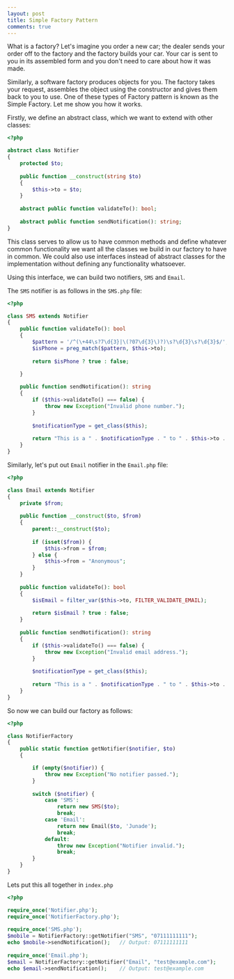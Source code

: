 ```yaml
---
layout: post
title: Simple Factory Pattern
comments: true
---
```


What is a factory? Let's imagine you order a new car; the dealer sends your order off to the factory and the factory builds your car. Your car is sent to you in its assembled form and you don't need to care about how it was made.

Similarly, a software factory produces objects for you. The factory takes your request, assembles the object using the constructor and gives them back to you to use. One of these types of Factory pattern is known as the Simple Factory. Let me show you how it works.

Firstly, we define an abstract class, which we want to extend with other classes:

```php
<?php

abstract class Notifier
{
    protected $to;
  
    public function __construct(string $to)
    {
        $this->to = $to;
    }
  
    abstract public function validateTo(): bool;
  
    abstract public function sendNotification(): string;
}
```

This class serves to allow us to have common methods and define whatever common functionality we want all the classes we build in our factory to have in common. We could also use interfaces instead of abstract classes for the implementation without defining any functionality whatsoever.

Using this interface, we can build two notifiers, `SMS` and `Email`.

The `SMS` notifier is as follows in the `SMS.php` file:

```php
<?php

class SMS extends Notifier
{
    public function validateTo(): bool
    {
        $pattern = '/^(\+44\s?7\d{3}|\(?07\d{3}\)?)\s?\d{3}\s?\d{3}$/';
        $isPhone = preg_match($pattern, $this->to);
  
        return $isPhone ? true : false;

    }
  
    public function sendNotification(): string
    {
        if ($this->validateTo() === false) {
            throw new Exception("Invalid phone number.");
        }
  
        $notificationType = get_class($this);
  
        return "This is a " . $notificationType . " to " . $this->to . ".";
    }
}
```

Similarly, let's put out `Email` notifier in the `Email.php` file:

```php
<?php

class Email extends Notifier
{
    private $from;
  
    public function __construct($to, $from)
    {
        parent::__construct($to);
  
        if (isset($from)) {
            $this->from = $from;
        } else {
            $this->from = "Anonymous";
        }
    }
  
    public function validateTo(): bool
    {
        $isEmail = filter_var($this->to, FILTER_VALIDATE_EMAIL);
  
        return $isEmail ? true : false;
    }
  
    public function sendNotification(): string
    {
        if ($this->validateTo() === false) {
            throw new Exception("Invalid email address.");
        }
  
        $notificationType = get_class($this);
  
        return "This is a " . $notificationType . " to " . $this->to . " from " . $this->from . ".";
    }
}
```

So now we can build our factory as follows:

```php
<?php

class NotifierFactory
{
    public static function getNotifier($notifier, $to)
    {

        if (empty($notifier)) {
            throw new Exception("No notifier passed.");
        }
  
        switch ($notifier) {
            case 'SMS':
                return new SMS($to);
                break;
            case 'Email':
                return new Email($to, 'Junade');
                break;
            default:
                throw new Exception("Notifier invalid.");
                break;
        }
    }
}
```

Lets put this all together in `index.php`

```php
<?php

require_once('Notifier.php');
require_once('NotifierFactory.php');
  
require_once('SMS.php');
$mobile = NotifierFactory::getNotifier("SMS", "07111111111");
echo $mobile->sendNotification();   // Output: 07111111111
  
require_once('Email.php');
$email = NotifierFactory::getNotifier("Email", "test@example.com");
echo $email->sendNotification();    // Output: test@example.com
```
